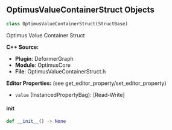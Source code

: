 ## OptimusValueContainerStruct Objects

```python
class OptimusValueContainerStruct(StructBase)
```

Optimus Value Container Struct

**C++ Source:**

- **Plugin**: DeformerGraph
- **Module**: OptimusCore
- **File**: OptimusValueContainerStruct.h

**Editor Properties:** (see get_editor_property/set_editor_property)

- ``value`` (InstancedPropertyBag):  [Read-Write]

<a id="unreal.OptimusValueContainerStruct.__init__"></a>

#### __init__

```python
def __init__() -> None
```

<a id="unreal.PoseSearchBone"></a>